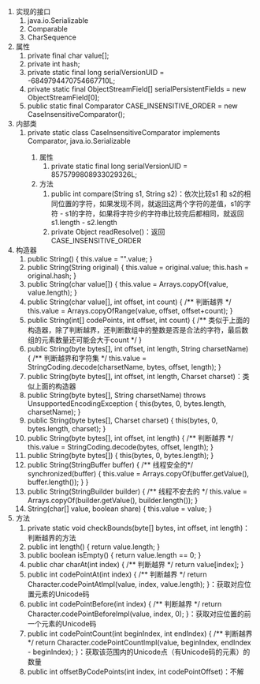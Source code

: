1. 实现的接口
    1. java.io.Serializable
    2. Comparable<String>
    3. CharSequence
2. 属性
    1. private final char value[];
    2. private int hash;
    3. private static final long serialVersionUID = -6849794470754667710L;
    4. private static final ObjectStreamField[] serialPersistentFields = new ObjectStreamField[0];
    5. public static final Comparator<String> CASE_INSENSITIVE_ORDER = new CaseInsensitiveComparator();
3. 内部类
    1. private static class CaseInsensitiveComparator implements Comparator<String>, java.io.Serializable
        1. 属性
            1. private static final long serialVersionUID = 8575799808933029326L;
        2. 方法
            1. public int compare(String s1, String s2)：依次比较s1 和 s2的相同位置的字符，如果发现不同，就返回这两个字符的差值，s1的字符 - s1的字符，如果将字符少的字符串比较完后都相同，就返回 s1.length - s2.length
            2. private Object readResolve()：返回 CASE_INSENSITIVE_ORDER
4. 构造器
    1. public String() { this.value = "".value; }
    2. public String(String original) { this.value = original.value; this.hash = original.hash; }
    3. public String(char value[]) { this.value = Arrays.copyOf(value, value.length); }
    4. public String(char value[], int offset, int count) { /** 判断越界 */ this.value = Arrays.copyOfRange(value, offset, offset+count); }
    5. public String(int[] codePoints, int offset, int count) { /** 类似于上面的构造器，除了判断越界，还判断数组中的整数是否是合法的字符，最后数组的元素数量还可能会大于count */ }
    6. public String(byte bytes[], int offset, int length, String charsetName) { /** 判断越界和字符集 */ this.value = StringCoding.decode(charsetName, bytes, offset, length); }
    7. public String(byte bytes[], int offset, int length, Charset charset)：类似上面的构造器
    8. public String(byte bytes[], String charsetName) throws UnsupportedEncodingException { this(bytes, 0, bytes.length, charsetName); }
    9. public String(byte bytes[], Charset charset) { this(bytes, 0, bytes.length, charset); }
    10. public String(byte bytes[], int offset, int length) { /** 判断越界 */ this.value = StringCoding.decode(bytes, offset, length); }
    11. public String(byte bytes[]) { this(bytes, 0, bytes.length); }
    12. public String(StringBuffer buffer) { /** 线程安全的*/ synchronized(buffer) { this.value = Arrays.copyOf(buffer.getValue(), buffer.length()); } }
    13. public String(StringBuilder builder) { /** 线程不安去的 */ this.value = Arrays.copyOf(builder.getValue(), builder.length()); }
    14. String(char[] value, boolean share) { this.value = value; }
5. 方法
    1. private static void checkBounds(byte[] bytes, int offset, int length)：判断越界的方法
    2. public int length() { return value.length; }
    3. public boolean isEmpty() { return value.length == 0; }
    4. public char charAt(int index) { /** 判断越界 */ return value[index]; }
    5. public int codePointAt(int index) { /** 判断越界 */ return Character.codePointAtImpl(value, index, value.length); }：获取对应位置元素的Unicode码
    6. public int codePointBefore(int index) { /** 判断越界 */ return Character.codePointBeforeImpl(value, index, 0); }：获取对应位置的前一个元素的Unicode码
    7. public int codePointCount(int beginIndex, int endIndex) { /** 判断越界 */ return Character.codePointCountImpl(value, beginIndex, endIndex - beginIndex); }：获取该范围内的Unicode点（有Unicode码的元素）的数量
    8. public int offsetByCodePoints(int index, int codePointOffset)：不解
